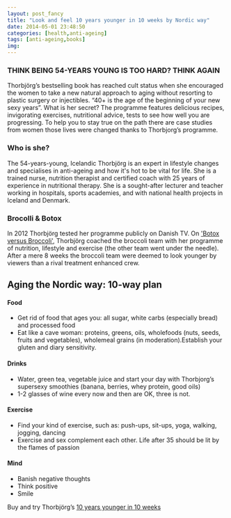 ```yaml
---
layout: post_fancy
title: "Look and feel 10 years younger in 10 weeks by Nordic way"
date: 2014-05-01 23:48:50
categories: [health,anti-ageing]
tags: [anti-ageing,books]
img: 
---
```


### THINK BEING 54-YEARS YOUNG IS TOO HARD? THINK AGAIN ###

Thorbjörg’s bestselling book has reached cult status when she encouraged the women to take a new natural approach to aging without resorting to plastic surgery or injectibles. “40+ is the age of the beginning of your new sexy years”. What is her secret? The programme features delicious recipes, invigorating exercises, nutritional advice, tests to see how well you are progressing. To help you to stay true on the path there are case studies from women those lives were changed thanks to Thorbjorg’s programme.

### Who is she? ###

The 54-years-young, Icelandic Thorbjörg is an expert in lifestyle changes and specialises in anti-ageing and how it's hot to be vital for life. She is a trained nurse, nutrition therapist and certified coach with 25 years of experience in nutritional therapy. She is a sought-after lecturer and teacher working in hospitals, sports academies, and with national health projects in Iceland and Denmark. 

### Brocolli & Botox ###

In 2012 Thorbjörg tested her programme publicly on Danish TV. On ['Botox versus Broccoli'](https://www.youtube.com/watch?v=6rJxq6yEbjw), Thorbjörg coached the broccoli team with her programme of nutrition, lifestyle and exercise (the other team went under the needle). After a mere 8 weeks the broccoli team were deemed to look younger by viewers than a rival treatment enhanced crew. 

## Aging the Nordic way: 10-way plan ##
 
#### Food ####

* Get rid of food that ages you: all sugar, white carbs (especially bread) and processed food
* Eat like a cave woman: proteins, greens, oils, wholefoods (nuts, seeds, fruits and vegetables), wholemeal grains (in moderation).Establish your gluten and diary sensitivity.

#### Drinks ####

* Water, green tea, vegetable juice and start your day with Thorbjorg’s supersexy smoothies (banana, berries, whey protein, good oils)
* 1-2 glasses of wine every now and then are OK, three is not.

#### Exercise ####

* Find your kind of exercise, such as: push-ups, sit-ups, yoga, walking, jogging, dancing
* Exercise and sex complement each other. Life after 35 should be lit by the flames of passion

#### Mind ####

* Banish negative thoughts
* Think positive
* Smile

Buy and try Thorbjörg’s [10 years younger in 10 weeks](https://www.amazon.com/Years-Younger-Weeks-Your-Best-ebook/dp/B00IKPS5S6 "10 years younger in 10 weeks")

